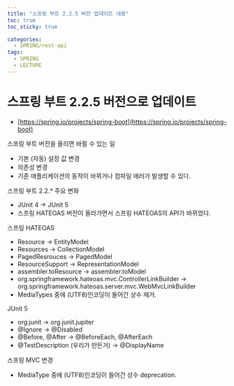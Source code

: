 ```yaml
---
title: "스프링 부트 2.2.5 버전 업데이트 내용"
toc: true
toc_sticky: true

categories:
  - SPRING/rest-api
tags:
  - SPRING
  - LECTURE
---
```


# 스프링 부트 2.2.5 버전으로 업데이트

* [https://spring.io/projects/spring-boot](https://spring.io/projects/spring-boot)

스프링 부트 버전을 올리면 바뀔 수 있는 일

* 기본 (자동) 설정 값 변경
* 의존성 변경
* 기존 애플리케이션의 동작이 바뀌거나 컴파일 에러가 발생할 수 있다.

스프링 부트 2.2.* 주요 변화

* JUnit 4 -> JUnit 5
* 스프링 HATEOAS 버전이 올라가면서 스프링 HATEOAS의 API가 바뀌었다.

스프링 HATEOAS

* Resource -> EntityModel
* Resources -> CollectionModel
* PagedResrouces -> PagedModel
* ResourceSupport -> RepresentationModel
* assembler.toResource -> assembler.toModel
* org.springframework.hateoas.mvc.ControllerLinkBuilder -> org.springframework.hateoas.server.mvc.WebMvcLinkBuilder
* MediaTypes 중에 (UTF8)인코딩이 들어간 상수 제거.

JUnit 5

* org.junit -> org.junit.jupiter
* @Ignore -> @Disabled
* @Before, @After -> @BeforeEach, @AfterEach
* @TestDescription (우리가 만든거) -> @DisplayName

스프링 MVC 변경

* MediaType 중에 (UTF8)인코딩이 들어간 상수 deprecation.
